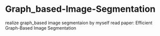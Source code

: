 # Graph_based-Image-Segmentation
realize graph_based image segmentaion by myself
read paper: Efficient Graph-Based Image Segmentation
